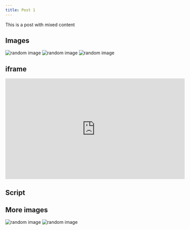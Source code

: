 ```yaml
---
title: Post 1
---
```


This is a post with mixed content

## Images
![random image](http://loremflickr.com/320/240?random=100)
![random image](http://loremflickr.com/320/240?random=200)
![random image](http://loremflickr.com/320/240?random=300)

## iframe
<iframe width="560" height="315" src="http://www.youtube.com/embed/XDrB5c4-c9Y" frameborder="0"></iframe>

## Script
<script src="http://code.jquery.com/jquery-3.3.1.slim.min.js"></script>

## More images
![random image](http://loremflickr.com/320/240?random=400)
![random image](http://loremflickr.com/320/240?random=500)
